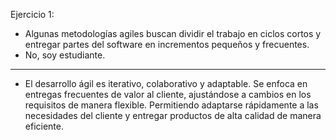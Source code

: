 Ejercicio 1:
-	Algunas metodologías agiles buscan dividir el trabajo en ciclos cortos y entregar partes del software en incrementos pequeños y frecuentes.
-	No, soy estudiante.
-	--
-   El desarrollo ágil es iterativo, colaborativo y adaptable. Se enfoca en entregas frecuentes de valor al cliente, ajustándose a cambios en los requisitos de manera flexible. Permitiendo adaptarse rápidamente a las necesidades del cliente y entregar productos de alta calidad de manera eficiente.